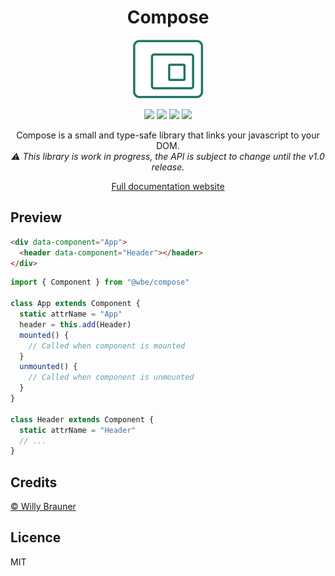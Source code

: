 <div align="center">
<h1>Compose</h1>

![](documentation/static/img/logo.png)

![](https://img.shields.io/npm/v/@wbe/compose/latest.svg)
![](https://img.shields.io/bundlephobia/minzip/@wbe/compose.svg)
![](https://img.shields.io/npm/dt/@wbe/compose.svg)
![](https://img.shields.io/npm/l/@wbe/compose.svg)

Compose is a small and type-safe library that links your javascript to your DOM.  
_⚠️ This library is work in progress, the API is subject to change until the v1.0 release._  

[Full documentation website](https://willybrauner.github.io/compose)
</div>

## Preview

```html
<div data-component="App">
  <header data-component="Header"></header>
</div>
```

```js
import { Component } from "@wbe/compose"

class App extends Component {
  static attrName = "App"
  header = this.add(Header)
  mounted() {
    // Called when component is mounted
  }
  unmounted() {
    // Called when component is unmounted
  }
}

class Header extends Component {
  static attrName = "Header"
  // ...
}
```

## <a name="Credits"></a>Credits

[© Willy Brauner](https://willybrauner.com)

## <a name="Licence"></a>Licence

MIT
